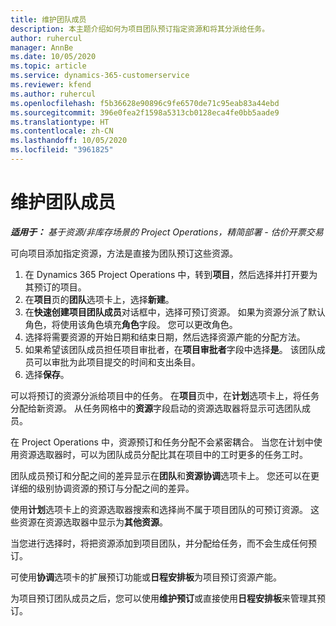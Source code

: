 ```yaml
---
title: 维护团队成员
description: 本主题介绍如何为项目团队预订指定资源和将其分派给任务。
author: ruhercul
manager: AnnBe
ms.date: 10/05/2020
ms.topic: article
ms.service: dynamics-365-customerservice
ms.reviewer: kfend
ms.author: ruhercul
ms.openlocfilehash: f5b36628e90896c9fe6570de71c95eab83a44ebd
ms.sourcegitcommit: 396e0fea2f1598a5313cb0128eca4fe0bb5aade9
ms.translationtype: HT
ms.contentlocale: zh-CN
ms.lasthandoff: 10/05/2020
ms.locfileid: "3961825"
---
```

# <a name="maintain-team-members"></a>维护团队成员

_**适用于：** 基于资源/非库存场景的 Project Operations，精简部署 - 估价开票交易_

可向项目添加指定资源，方法是直接为团队预订这些资源。

1. 在 Dynamics 365 Project Operations 中，转到**项目**，然后选择并打开要为其预订的项目。
2. 在**项目**页的**团队**选项卡上，选择**新建**。 
3. 在**快速创建项目团队成员**对话框中，选择可预订资源。 如果为资源分派了默认角色，将使用该角色填充**角色**字段。 您可以更改角色。 
4. 选择将需要资源的开始日期和结束日期，然后选择资源产能的分配方法。 
5. 如果希望该团队成员担任项目审批者，在**项目审批者**字段中选择**是**。 该团队成员可以审批为此项目提交的时间和支出条目。 
6. 选择**保存**。

可以将预订的资源分派给项目中的任务。 在**项目**页中，在**计划**选项卡上，将任务分配给新资源。 从任务网格中的**资源**字段启动的资源选取器将显示可选团队成员。


在 Project Operations 中，资源预订和任务分配不会紧密耦合。 当您在计划中使用资源选取器时，可以为团队成员分配比其在项目中的工时更多的任务工时。

团队成员预订和分配之间的差异显示在**团队**和**资源协调**选项卡上。 您还可以在更详细的级别协调资源的预订与分配之间的差异。

使用**计划**选项卡上的资源选取器搜索和选择尚不属于项目团队的可预订资源。 这些资源在资源选取器中显示为**其他资源**。

当您进行选择时，将把资源添加到项目团队，并分配给任务，而不会生成任何预订。

可使用**协调**选项卡的扩展预订功能或**日程安排板**为项目预订资源产能。

为项目预订团队成员之后，您可以使用**维护预订**或直接使用**日程安排板**来管理其预订。
